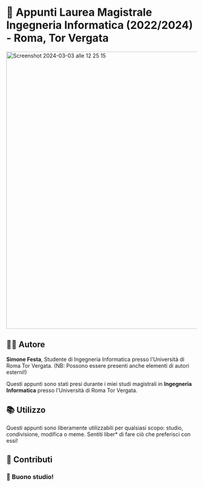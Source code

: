 # 📝 Appunti Laurea Magistrale Ingegneria Informatica (2022/2024) - Roma, Tor Vergata

<img width="732" alt="Screenshot 2024-03-03 alle 12 25 15" src="https://github.com/simonefesta/University/assets/55951548/cab1ad6e-08e9-403b-9cf8-1804c9b82d65">

## 👨‍💻 Autore

**Simone Festa**, Studente di Ingegneria Informatica presso l'Università di Roma Tor Vergata. (NB: Possono essere presenti anche elementi di autori esterni!)


Questi appunti sono stati presi durante i miei studi magistrali in **Ingegneria Informatica** presso l'Università di Roma Tor Vergata. 

## 📚 Utilizzo

Questi appunti sono liberamente utilizzabili per qualsiasi scopo: studio, condivisione, modifica o meme. Sentiti liber* di fare ciò che preferisci con essi!

## 🤝 Contributi


### 🌟 Buono studio!

